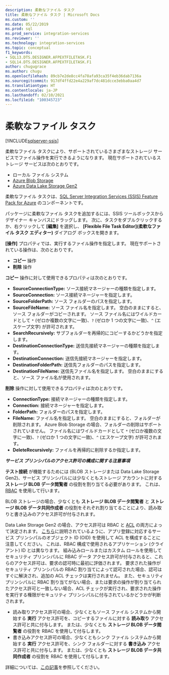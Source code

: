 ```yaml
---
description: 柔軟なファイル タスク
title: 柔軟なファイル タスク | Microsoft Docs
ms.custom: ''
ms.date: 05/22/2019
ms.prod: sql
ms.prod_service: integration-services
ms.reviewer: ''
ms.technology: integration-services
ms.topic: conceptual
f1_keywords:
- SQL13.DTS.DESIGNER.AFPEXTFILETASK.F1
- SQL14.DTS.DESIGNER.AFPEXTFILETASK.F1
author: chugugrace
ms.author: chugu
ms.openlocfilehash: 89cb7e2de8cc4fa78afa93ca35f4eb36dab7136a
ms.sourcegitcommit: 917df4ffd22e4a229af7dc481dcce3ebba0aa4d7
ms.translationtype: HT
ms.contentlocale: ja-JP
ms.lasthandoff: 02/10/2021
ms.locfileid: "100345723"
---
```

# <a name="flexible-file-task"></a>柔軟なファイル タスク

[!INCLUDE[sqlserver-ssis](../../includes/applies-to-version/sqlserver-ssis.md)]

柔軟なファイル タスクにより、サポートされているさまざまなストレージ サービスでファイル操作を実行できるようになります。
現在サポートされているストレージ サービスは次のとおりです。

- ローカル ファイル システム
- [Azure Blob Storage](https://azure.microsoft.com/services/storage/blobs/)
- [Azure Data Lake Storage Gen2](/azure/storage/blobs/data-lake-storage-introduction)

柔軟なファイル タスクは、[SQL Server Integration Services (SSIS) Feature Pack for Azure](../../integration-services/azure-feature-pack-for-integration-services-ssis.md) のコンポーネントです。

パッケージに柔軟なファイル タスクを追加するには、SSIS ツールボックスからデザイナー キャンバスにドラッグします。 次に、タスクをダブルクリックするか、右クリックして **[編集]** を選択し、 **[Flexible File Task Editor]\(柔軟なファイル タスク エディター\)** ダイアログ ボックスを開きます。

**[操作]** プロパティでは、実行するファイル操作を指定します。
現在サポートされている操作は、次のとおりです。
- **コピー** 操作
- **削除** 操作

**コピー** 操作に対して使用できるプロパティは次のとおりです。

- **SourceConnectionType:** ソース接続マネージャーの種類を指定します。
- **SourceConnection:** ソース接続マネージャーを指定します。
- **SourceFolderPath:** ソース フォルダーのパスを指定します。
- **SourceFileName:** ソース ファイル名を指定します。 空白のままにすると、ソース フォルダーがコピーされます。 ソース ファイル名にはワイルドカードとして `*` (ゼロか複数の文字に一致)、`?` (ゼロか 1 つの文字に一致)、`^` (エスケープ文字) が許可されます。
- **SearchRecursively:** サブフォルダーを再帰的にコピーするかどうかを指定します。
- **DestinationConnectionType:** 送信先接続マネージャーの種類を指定します。
- **DestinationConnection:** 送信先接続マネージャーを指定します。
- **DestinationFolderPath:** 送信先フォルダーのパスを指定します。
- **DestinationFileName:** 送信先ファイル名を指定します。 空白のままにすると、ソース ファイル名が使用されます。

**削除** 操作に対して使用できるプロパティは次のとおりです。
- **ConnectionType:** 接続マネージャーの種類を指定します。
- **Connection:** 接続マネージャーを指定します。
- **FolderPath:** フォルダーのパスを指定します。
- **FileName:** ファイル名を指定します。 空白のままにすると、フォルダーが削除されます。 Azure Blob Storage の場合、フォルダーの削除はサポートされていません。 ファイル名にはワイルドカードとして `*` (ゼロか複数の文字に一致)、`?` (ゼロか 1 つの文字に一致)、`^` (エスケープ文字) が許可されます。
- **DeleteRecursively:** ファイルを再帰的に削除するか指定します。

***サービス プリンシパルのアクセス許可の構成に関する注意事項***

**テスト接続** が機能するためには (BLOB ストレージまたは Data Lake Storage Gen2)、サービス プリンシパルには少なくともストレージ アカウントに対する **ストレージ BLOB データ閲覧者** の役割を割り当てる必要があります。
これは、[RBAC](/azure/storage/common/storage-auth-aad-rbac-portal#assign-rbac-roles-using-the-azure-portal) を使用して行います。

BLOB ストレージの場合、少なくとも **ストレージ BLOB データ閲覧者** と **ストレージ BLOB データ共同作成者** の役割をそれぞれ割り当てることにより、読み取りと書き込みのアクセス許可が付与されます。

Data Lake Storage Gen2 の場合、アクセス許可は RBAC と [ACL](/azure/storage/blobs/data-lake-storage-how-to-set-permissions-storage-explorer) の両方によって決定されます。
[こちら](/azure/storage/blobs/data-lake-storage-access-control#how-do-i-set-acls-correctly-for-a-service-principal)に説明されているように、アプリ登録に対応するサービス プリンシパルのオブジェクト ID (OID) を使用して ACL を構成することに注意してください。
これは、RBAC 構成で使用されるアプリケーション (クライアント) ID とは異なります。
組み込みロールまたはカスタム ロールを使用してセキュリティ プリンシパルに RBAC データ アクセス許可が付与されると、これらのアクセス許可は、要求の認可時に最初に評価されます。
要求された操作がセキュリティ プリンシパルの RBAC 割り当てによって認可された場合、認可はすぐに解決され、追加の ACL チェックは実行されません。
また、セキュリティ プリンシパルに RBAC 割り当てがない場合、または要求の操作が割り当てられたアクセス許可と一致しない場合、ACL チェックが実行され、要求された操作を実行する権限がセキュリティ プリンシパルに付与されているかどうかが判断されます。

- 読み取りアクセス許可の場合、少なくともソース ファイル システムから開始する **実行** アクセス許可を、コピーするファイルに対する **読み取り** アクセス許可と共に付与します。 または、少なくとも **ストレージ BLOB データ閲覧者** の役割を RBAC を使用して付与します。
- 書き込みアクセス許可の場合、少なくともシンク ファイル システムから開始する **実行** アクセス許可を、シンク フォルダーに対する **書き込み** アクセス許可と共に付与します。 または、少なくとも **ストレージ BLOB データ共同作成者** の役割を RBAC を使用して付与します。

詳細については、[この記事](/azure/storage/blobs/data-lake-storage-access-control)を参照してください。